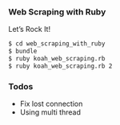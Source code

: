 ### Web Scraping with Ruby

Let’s Rock It!

```sh
$ cd web_scraping_with_ruby
$ bundle
$ ruby koah_web_scraping.rb
$ ruby koah_web_scraping.rb 2
```

### Todos

 - Fix lost connection
 - Using multi thread
